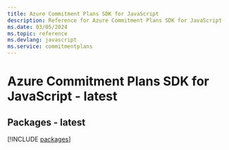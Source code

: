 ```yaml
---
title: Azure Commitment Plans SDK for JavaScript
description: Reference for Azure Commitment Plans SDK for JavaScript
ms.date: 03/05/2024
ms.topic: reference
ms.devlang: javascript
ms.service: commitmentplans
---
```

# Azure Commitment Plans SDK for JavaScript - latest
## Packages - latest
[!INCLUDE [packages](commitment-plans-index.md)]